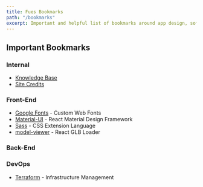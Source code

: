 ```yaml
---
title: Fues Bookmarks
path: "/bookmarks"
excerpt: Important and helpful list of bookmarks around app design, software development, and open source technologies made by Fues.
---
```


## Important Bookmarks

### Internal
* <a href="/knowledge" alt="fues knowledge base">Knowledge Base</a>
* <a href="/credits" alt="fues blog credits">Site Credits</a>

### Front-End
* [Google Fonts](https://fonts.google.com/) - Custom Web Fonts
* [Material-UI](https://material-ui.com/) - React Material Design Framework
* [Sass](https://sass-lang.com/) - CSS Extension Language
* [model-viewer](https://modelviewer.dev/) - React GLB Loader


### Back-End


### DevOps
* [Terraform](https://www.terraform.io/docs/index.html) - Infrastructure Management
